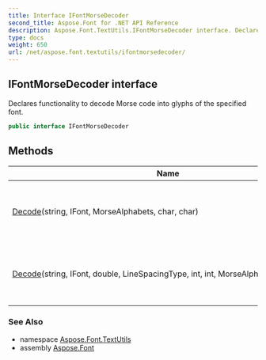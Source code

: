 ```yaml
---
title: Interface IFontMorseDecoder
second_title: Aspose.Font for .NET API Reference
description: Aspose.Font.TextUtils.IFontMorseDecoder interface. Declares functionality to decode Morse code into glyphs of the specified font
type: docs
weight: 650
url: /net/aspose.font.textutils/ifontmorsedecoder/
---
```

## IFontMorseDecoder interface

Declares functionality to decode Morse code into glyphs of the specified font.

```csharp
public interface IFontMorseDecoder
```

## Methods

| Name | Description |
| --- | --- |
| [Decode](../../aspose.font.textutils/ifontmorsedecoder/decode/#decode)(string, IFont, MorseAlphabets, char, char) | Deciphers Morse code into glyphs of the specified font. |
| [Decode](../../aspose.font.textutils/ifontmorsedecoder/decode/#decode_1)(string, IFont, double, LineSpacingType, int, int, MorseAlphabets, char, char) | Deciphers Morse code and draws result in PNG-format. |

### See Also

* namespace [Aspose.Font.TextUtils](../../aspose.font.textutils/)
* assembly [Aspose.Font](../../)



